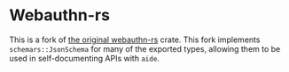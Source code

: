 # Webauthn-rs

This is a fork of [the original
webauthn-rs](https://github.com/kanidm/webauthn-rs) crate.
This fork implements `schemars::JsonSchema` for many of the exported types,
allowing them to be used in self-documenting APIs with `aide`.
